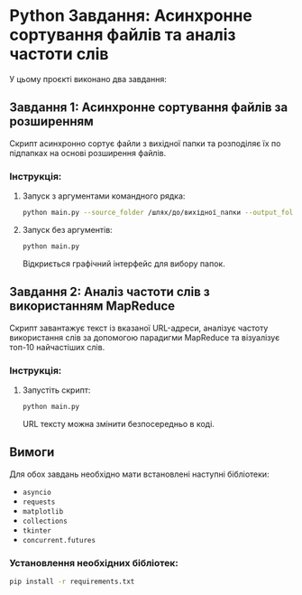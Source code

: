 # Python Завдання: Асинхронне сортування файлів та аналіз частоти слів

У цьому проєкті виконано два завдання:

## Завдання 1: Асинхронне сортування файлів за розширенням

Скрипт асинхронно сортує файли з вихідної папки та розподіляє їх по підпапках на основі розширення файлів.

### Інструкція:

1. Запуск з аргументами командного рядка:
   ```bash
   python main.py --source_folder /шлях/до/вихідної_папки --output_folder /шлях/до/цільової_папки
   ```
2. Запуск без аргументів:
   ```bash
   python main.py
   ```
   Відкриється графічний інтерфейс для вибору папок.

## Завдання 2: Аналіз частоти слів з використанням MapReduce

Скрипт завантажує текст із вказаної URL-адреси, аналізує частоту використання слів за допомогою парадигми MapReduce та візуалізує топ-10 найчастіших слів.

### Інструкція:

1. Запустіть скрипт:
   ```bash
   python main.py
   ```
   URL тексту можна змінити безпосередньо в коді.

## Вимоги

Для обох завдань необхідно мати встановлені наступні бібліотеки:

- `asyncio`
- `requests`
- `matplotlib`
- `collections`
- `tkinter`
- `concurrent.futures`

### Установлення необхідних бібліотек:

```bash
pip install -r requirements.txt
```
